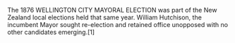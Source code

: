 The 1876 WELLINGTON CITY MAYORAL ELECTION was part of the New Zealand local elections held that same year. William Hutchison, the incumbent Mayor sought re-election and retained office unopposed with no other candidates emerging.[1]
